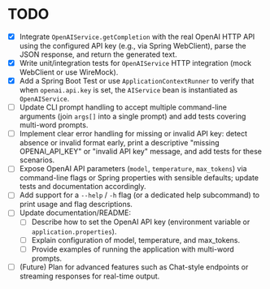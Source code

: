 <!--
This file lists pending tasks and features for the ai-agent project.
-->
# TODO

- [x] Integrate `OpenAIService.getCompletion` with the real OpenAI HTTP API using the configured API key (e.g., via Spring WebClient), parse the JSON response, and return the generated text.
- [x] Write unit/integration tests for `OpenAIService` HTTP integration (mock WebClient or use WireMock).
- [x] Add a Spring Boot Test or use `ApplicationContextRunner` to verify that when `openai.api.key` is set, the `AIService` bean is instantiated as `OpenAIService`.
- [ ] Update CLI prompt handling to accept multiple command-line arguments (join `args[]` into a single prompt) and add tests covering multi-word prompts.
- [ ] Implement clear error handling for missing or invalid API key: detect absence or invalid format early, print a descriptive "missing OPENAI_API_KEY" or "invalid API key" message, and add tests for these scenarios.
- [ ] Expose OpenAI API parameters (`model`, `temperature`, `max_tokens`) via command-line flags or Spring properties with sensible defaults; update tests and documentation accordingly.
- [ ] Add support for a `--help` / `-h` flag (or a dedicated help subcommand) to print usage and flag descriptions.
- [ ] Update documentation/README:
    - [ ] Describe how to set the OpenAI API key (environment variable or `application.properties`).
    - [ ] Explain configuration of model, temperature, and max_tokens.
    - [ ] Provide examples of running the application with multi-word prompts.
- [ ] (Future) Plan for advanced features such as Chat-style endpoints or streaming responses for real-time output.
